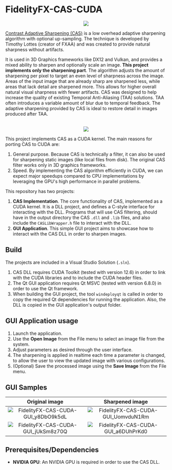 # FidelityFX-CAS-CUDA

<p align="center">
<img src="https://github.com/user-attachments/assets/06eaafc2-7bfa-4bff-ab48-646230ddd936"></img>
</p>

[Contrast Adaptive Sharpening (CAS)](https://gpuopen.com/fidelityfx-cas/) is a low overhead adaptive sharpening algorithm with optional up-sampling. The technique is developed by Timothy Lottes (creator of FXAA) and was created to provide natural sharpness without artifacts.

It is used in 3D Graphics frameworks like DX12 and Vulkan, and provides a mixed ability to sharpen and optionally scale an image. **This project implements only the sharpening part**. The algorithm adjusts the amount of sharpening per pixel to target an even level of sharpness across the image. Areas of the input image that are already sharp are sharpened less, while areas that lack detail are sharpened more. This allows for higher overall natural visual sharpness with fewer artifacts. CAS was designed to help increase the quality of existing Temporal Anti-Aliasing (TAA) solutions. TAA often introduces a variable amount of blur due to temporal feedback. The adaptive sharpening provided by CAS is ideal to restore detail in images produced after TAA.
<br></br>

<p align="center">
<img src="https://github.com/user-attachments/assets/670b2932-8c3c-4e6d-88ee-be4f5dae2d28"></img>
</p>

This project implements CAS as a CUDA kernel. The main reasons for porting CAS to CUDA are:
1. General purpose. Because CAS is technically a filter, it can also be used for sharpening static images (like local files from disk). The original CAS filter works only in 3D graphics frameworks.
2. Speed. By implementing the CAS algorithm efficiently in CUDA, we can expect major speedups compared to CPU implementations by leveraging the GPU's high performance in parallel problems.

Τhis repository has two projects:

1. **CAS Implementation**. The core functionality of CAS, implemented as a CUDA kernel. It is a DLL project, and defines a C-style interface for interacting with the DLL. Programs that will use CAS filtering, should have in the output directory the CAS ```.dll``` and ```.lib``` files, and also include the ```CASLibWrapper.h``` file to interact with the DLL.
2. **GUI Application**. This simple GUI project aims to showcase how to interact with the CAS DLL in order to sharpen images.

## Build

The projects are included in a Visual Studio Solution (```.sln```).
1. CAS DLL requires CUDA Toolkit (tested with version 12.6) in order to link with the CUDA libraries and to include the CUDA header files.
2. The Qt GUI application requires Qt MSVC (tested with version 6.8.0) in order to use the Qt framework.
3. When building the GUI project, the tool ```windeployqt``` is called in order to copy the required Qt dependencies for running the application. Also, the DLL is copied in the GUI application's output folder.


## GUI Application usage

1. Launch the application.
2. Use the **Open Image** from the File menu to select an image file from the system.
3. Adjust parameters as desired through the user interface.
4. The sharpening is applied in realtime each time a parameter is changed, to allow the user to view the updated image with various configurations.
5. (Optional) Save the processed image using the **Save Image** from the File menu.

## GUI Samples
Original image            |  Sharpened image
:-------------------------:|:-------------------------:
![FidelityFX-CAS-CUDA-GUI_y8DbO9k5dL](https://github.com/user-attachments/assets/5343a3c1-788b-4d42-b5d2-851357001e9c)  |  ![FidelityFX-CAS-CUDA-GUI_UomvduN1Rm](https://github.com/user-attachments/assets/b31b7cfe-1546-4cfc-a677-76d6ca9694dc)
![FidelityFX-CAS-CUDA-GUI_jUkSm8z70Q](https://github.com/user-attachments/assets/d5fb820b-a71e-4425-ac1f-a7b5d6bc3191)  |  ![FidelityFX-CAS-CUDA-GUI_a6DUhPrKd0](https://github.com/user-attachments/assets/0edbc210-55f0-49fd-b2b0-f3a5f62a8f2e)


## Prerequisites/Dependencies

- **NVIDIA GPU**: An NVIDIA GPU is required in order to use the CAS DLL.
